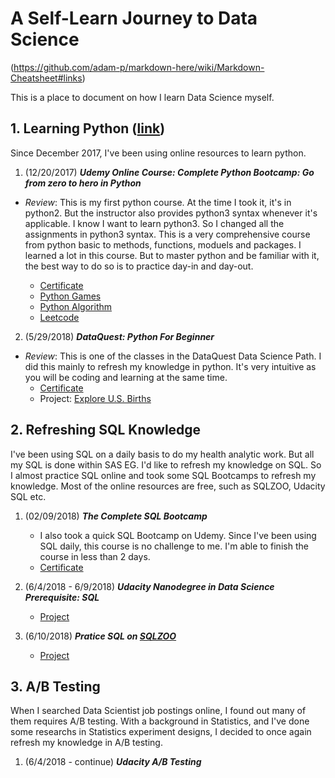 # A Self-Learn Journey to Data Science
(https://github.com/adam-p/markdown-here/wiki/Markdown-Cheatsheet#links)

This is a place to document on how I learn Data Science myself.

## 1. Learning Python ([link](https://github.com/KarenJF/DataScience/tree/master/Learn_Python))
Since December 2017, I've been using online resources to learn python. 
1. (12/20/2017) **_Udemy Online Course: Complete Python Bootcamp: Go from zero to hero in Python_**
* _Review_: This is my first python course. At the time I took it, it's in python2. But the instructor also provides python3 syntax whenever it's applicable. I know I want to learn python3. So I changed all the assignments in python3 syntax. This is a very comprehensive course from python basic to methods, functions, moduels and packages. I learned a lot in this course. But to master python and be familiar with it, the best way to do so is to practice day-in and day-out. 

    - [Certificate](https://www.udemy.com/certificate/UC-5EIRXTI7/)
    - [Python Games](https://github.com/KarenJF/Python-Games)
    - [Python Algorithm](https://github.com/KarenJF/Python-Algorithm)
    - [Leetcode](https://github.com/KarenJF/Leetcode)
    
2. (5/29/2018) **_DataQuest: Python For Beginner_**
* _Review_: This is one of the classes in the DataQuest Data Science Path. I did this mainly to refresh my knowledge in python. It's very intuitive as you will be coding and learning at the same time. 
    - [Certificate](https://github.com/KarenJF/DataScience/blob/master/Learn_Python/Jiaqi_Fang_Python_Beginner_DataQuest.pdf)
    - Project: [Explore U.S. Births](https://github.com/KarenJF/DataScience/blob/master/Learn_Python/Explore_US_Births.ipynb)

## 2. Refreshing SQL Knowledge  
I've been using SQL on a daily basis to do my health analytic work. But all my SQL is done within SAS EG. I'd like to refresh my knowledge on SQL. So I almost practice SQL online and took some SQL Bootcamps to refresh my knowledge. Most of the online resources are free, such as SQLZOO, Udacity SQL etc. 

1. (02/09/2018) **_The Complete SQL Bootcamp_**
    - I also took a quick SQL Bootcamp on Udemy. Since I've been using SQL daily, this course is no challenge to me. I'm able to finish the course in less than 2 days.
    - [Certificate](https://www.udemy.com/certificate/UC-QYNIOPI2/)

2. (6/4/2018 - 6/9/2018) **_Udacity Nanodegree in Data Science Prerequisite: SQL_**
    - [Project](https://github.com/KarenJF/DataScience/tree/master/SQL/Udacity_SQL)
    
3. (6/10/2018) **_Pratice SQL on [SQLZOO](http://sqlzoo.net/wiki/SQL_Tutorial)_**
    - [Project](https://github.com/KarenJF/DataScience/tree/master/SQL/SQLZOO)
    
## 3. A/B Testing
When I searched Data Scientist job postings online, I found out many of them requires A/B testing. With a background in Statistics, and I've done some researchs in Statistics experiment designs, I decided to once again refresh my knowledge in A/B testing. 

1. (6/4/2018 - continue) **_Udacity A/B Testing_**

